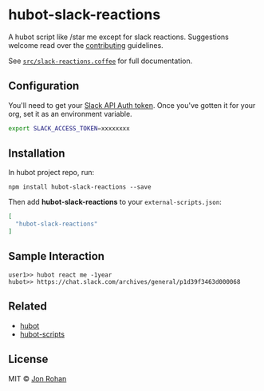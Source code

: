 # hubot-slack-reactions

A hubot script like /star me except for slack reactions. Suggestions welcome read over the [contributing](/CONTRIBUTING.md) guidelines.

See [`src/slack-reactions.coffee`](src/slack-reactions.coffee) for full documentation.

## Configuration

You'll need to get your [Slack API Auth token](https://api.slack.com/web#authentication). Once you've gotten it for your org, set it as an environment variable.

```sh
export SLACK_ACCESS_TOKEN=xxxxxxxx
```

## Installation

In hubot project repo, run:

`npm install hubot-slack-reactions --save`

Then add **hubot-slack-reactions** to your `external-scripts.json`:

```json
[
  "hubot-slack-reactions"
]
```

## Sample Interaction

```
user1>> hubot react me -1year
hubot>> https://chat.slack.com/archives/general/p1d39f3463d000068
```

## Related

* [hubot](https://github.com/github/hubot)
* [hubot-scripts](https://github.com/hubot-scripts)

## License

MIT &copy; [Jon Rohan](http://jonrohan.codes)
